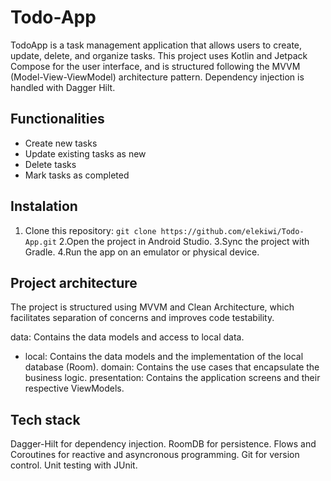 # Todo-App

TodoApp is a task management application that allows users to create, update, delete, and organize tasks. This project uses Kotlin and Jetpack Compose for the user interface, and is structured following the MVVM (Model-View-ViewModel) architecture pattern. Dependency injection is handled with Dagger Hilt.

## Functionalities

* Create new tasks
* Update existing tasks as new
* Delete tasks
* Mark tasks as completed

## Instalation

1. Clone this repository:
`git clone https://github.com/elekiwi/Todo-App.git`
2.Open the project in Android Studio.
3.Sync the project with Gradle.
4.Run the app on an emulator or physical device.

## Project architecture

The project is structured using MVVM and Clean Architecture, which facilitates separation of concerns and improves code testability.

data: Contains the data models and access to local data.
  * local: Contains the data models and the implementation of the local database (Room).
domain: Contains the use cases that encapsulate the business logic.
presentation: Contains the application screens and their respective ViewModels.

## Tech stack

Dagger-Hilt for dependency injection.
RoomDB for persistence.
Flows and Coroutines for reactive and asyncronous programming.
Git for version control.
Unit testing with JUnit.

